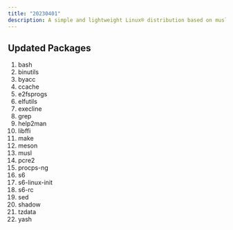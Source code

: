 ```yaml
---
title: "20230401"
description: A simple and lightweight Linux® distribution based on musl libc and toybox
---
```


## Updated Packages
1. bash
2. binutils
3. byacc
4. ccache
5. e2fsprogs
6. elfutils
7. execline
8. grep
9. help2man
10. libffi
11. make
12. meson
13. musl
14. pcre2
15. procps-ng
16. s6
17. s6-linux-init
18. s6-rc
19. sed
20. shadow
21. tzdata
22. yash
